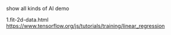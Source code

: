 show all kinds of AI demo

1.fit-2d-data.html
https://www.tensorflow.org/js/tutorials/training/linear_regression
